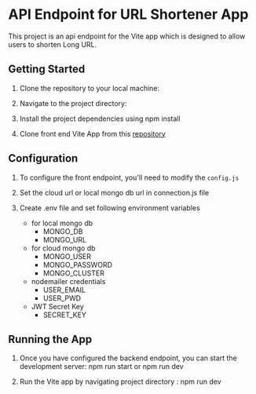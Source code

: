# API Endpoint for URL Shortener App

This project is an api endpoint for the Vite app which is designed to allow users to shorten Long URL.

## Getting Started

1. Clone the repository to your local machine:

2. Navigate to the project directory:

3. Install the project dependencies using npm install

4. Clone front end Vite App from this [repository](https://github.com/adithyan-sivaraman/urlshotener-frontend)

## Configuration

1.  To configure the front endpoint, you'll need to modify the `config.js`

2. Set the cloud url or local mongo db url in connection.js file

3.  Create .env file and set following environment variables 
     - for local mongo db
       - MONGO_DB
       - MONGO_URL
     - for cloud mongo db
       - MONGO_USER
       - MONGO_PASSWORD
       - MONGO_CLUSTER
    - nodemailer credentials
      - USER_EMAIL
      - USER_PWD
    - JWT Secret Key
      - SECRET_KEY

## Running the App

1. Once you have configured the backend endpoint, you can start the development server: npm run start or npm run dev

2. Run the Vite app by navigating project directory : npm run dev